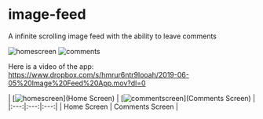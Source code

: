 # image-feed
A infinite scrolling image feed with the ability to leave comments

![homescreen](screenshots/homescreen.png) ![comments](screenshots/commentscreen.png)

Here is a video of the app: https://www.dropbox.com/s/hmrur6ntr9looah/2019-06-05%20Image%20Feed%20App.mov?dl=0


| [![homescreen](screenshots/homescreen.png)](Home Screen)  | [![commentscreen](screenshots/commentscreen.png)](Comments Screen) |
|:---:|:---:|:---:|
| Home Screen | Comments Screen |

